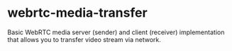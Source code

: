# webrtc-media-transfer
Basic WebRTC media server (sender) and client (receiver) implementation that allows you to transfer video stream via network.
